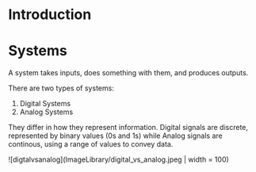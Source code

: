 # Introduction

# Systems
A system takes inputs, does something with them, and produces outputs.

There are two types of systems:
1. Digital Systems
2. Analog Systems

They differ in how they represent information. Digital signals are discrete, represented by binary values (0s and 1s) while Analog signals 
are continous, using a range of values to convey data.

![digtalvsanalog](ImageLibrary/digital_vs_analog.jpeg | width = 100)
